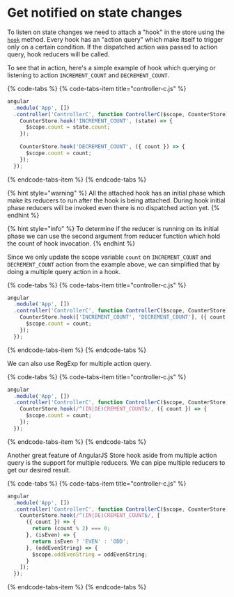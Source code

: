 # Get notified on state changes

To listen on state changes we need to attach a "hook" in the store using the [`hook`](../api-reference/hook.md) method. Every hook has an "action query" which make itself to trigger only on a certain condition. If the dispatched action was passed to action query, hook reducers will be called.

To see that in action, here's a simple example of hook which querying or listening to action `INCREMENT_COUNT` and `DECREMENT_COUNT`.

{% code-tabs %}
{% code-tabs-item title="controller-c.js" %}
```javascript
angular
  .module('App', [])
  .controller('ControllerC', function ControllerC($scope, CounterStore) {
    CounterStore.hook('INCREMENT_COUNT', (state) => {
      $scope.count = state.count;
    });
  
    CounterStore.hook('DECREMENT_COUNT', ({ count }) => {
      $scope.count = count;
    });
  });
```
{% endcode-tabs-item %}
{% endcode-tabs %}

{% hint style="warning" %}
All the attached hook has an initial phase which make its reducers to run after the hook is being attached. During hook initial phase reducers will be invoked even there is no dispatched action yet.
{% endhint %}

{% hint style="info" %}
To determine if the reducer is running on its initial phase we can use the second argument from reducer function which hold the count of hook invocation.
{% endhint %}

Since we only update the scope variable `count` on `INCREMENT_COUNT` and `DECREMENT_COUNT` action from the example above, we can simplified that by doing a multiple query action in a hook.

{% code-tabs %}
{% code-tabs-item title="controller-c.js" %}
```javascript
angular
  .module('App', [])
  .controller('ControllerC', function ControllerC($scope, CounterStore) {
    CounterStore.hook(['INCREMENT_COUNT', 'DECREMENT_COUNT'], ({ count }) => {
      $scope.count = count;
    });
  });
```
{% endcode-tabs-item %}
{% endcode-tabs %}

We can also use RegExp for multiple action query.

{% code-tabs %}
{% code-tabs-item title="controller-c.js" %}
```javascript
angular
  .module('App', [])
  .controller('ControllerC', function ControllerC($scope, CounterStore) {
    CounterStore.hook(/^(IN|DE)CREMENT_COUNT$/, ({ count }) => {
      $scope.count = count;
    });
  });
```
{% endcode-tabs-item %}
{% endcode-tabs %}

Another great feature of AngularJS Store hook aside from multiple action query is the support for multiple reducers. We can pipe multiple reducers to get our desired result.

{% code-tabs %}
{% code-tabs-item title="controller-c.js" %}
```javascript
angular
  .module('App', [])
  .controller('ControllerC', function ControllerC($scope, CounterStore) {
    CounterStore.hook(/^(IN|DE)CREMENT_COUNT$/, [
      ({ count }) => {
        return (count % 2) === 0;
      }, (isEven) => {
        return isEven ? 'EVEN' : 'ODD';
      }, (oddEvenString) => {
        $scope.oddEvenString = oddEvenString;
      }
    ]);
  });
```
{% endcode-tabs-item %}
{% endcode-tabs %}



